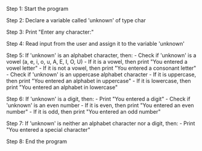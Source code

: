 
Step 1: Start the program

Step 2: Declare a variable called 'unknown' of type char

Step 3: Print "Enter any character:"

Step 4: Read input from the user and assign it to the variable 'unknown'

Step 5: If 'unknown' is an alphabet character, then:
    - Check if 'unknown' is a vowel (a, e, i, o, u, A, E, I, O, U)
        - If it is a vowel, then print "You entered a vowel letter"
        - If it is not a vowel, then print "You entered a consonant letter"
    - Check if 'unknown' is an uppercase alphabet character
        - If it is uppercase, then print "You entered an alphabet in uppercase"
        - If it is lowercase, then print "You entered an alphabet in lowercase"

Step 6: If 'unknown' is a digit, then:
    - Print "You entered a digit"
    - Check if 'unknown' is an even number
        - If it is even, then print "You entered an even number"
        - If it is odd, then print "You entered an odd number"

Step 7: If 'unknown' is neither an alphabet character nor a digit, then:
    - Print "You entered a special character"

Step 8: End the program
